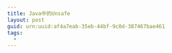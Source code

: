 ```yaml
---
title: Java中的Unsafe
layout: post
guid: urn:uuid:af4a7eab-35eb-44bf-9c0d-387467bae461
tags:
  - 
---
```



